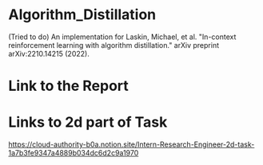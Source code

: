 # Algorithm_Distillation
(Tried to do) An implementation for Laskin, Michael, et al. "In-context reinforcement learning with algorithm distillation." arXiv preprint arXiv:2210.14215 (2022).

# Link to the Report


# Links to 2d part of Task
https://cloud-authority-b0a.notion.site/Intern-Research-Engineer-2d-task-1a7b3fe9347a4889b034dc6d2c9a1970
